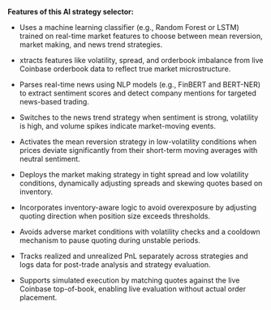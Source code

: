 **Features of this AI strategy selector:**

- Uses a machine learning classifier (e.g., Random Forest or LSTM) trained on real-time market features to choose between mean reversion, market making, and news trend strategies.

- xtracts features like volatility, spread, and orderbook imbalance from live Coinbase orderbook data to reflect true market microstructure.

- Parses real-time news using NLP models (e.g., FinBERT and BERT-NER) to extract sentiment scores and detect company mentions for targeted news-based trading.

- Switches to the news trend strategy when sentiment is strong, volatility is high, and volume spikes indicate market-moving events.

- Activates the mean reversion strategy in low-volatility conditions when prices deviate significantly from their short-term moving averages with neutral sentiment.

- Deploys the market making strategy in tight spread and low volatility conditions, dynamically adjusting spreads and skewing quotes based on inventory.

- Incorporates inventory-aware logic to avoid overexposure by adjusting quoting direction when position size exceeds thresholds.

- Avoids adverse market conditions with volatility checks and a cooldown mechanism to pause quoting during unstable periods.

- Tracks realized and unrealized PnL separately across strategies and logs data for post-trade analysis and strategy evaluation.

- Supports simulated execution by matching quotes against the live Coinbase top-of-book, enabling live evaluation without actual order placement.
